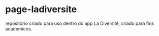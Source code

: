 # page-ladiversite
repositório criado para uso dentro do app La Diversité, criado para fins academicos.
